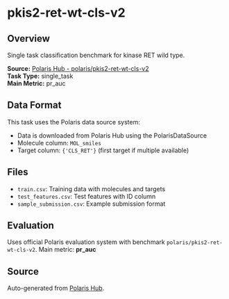 # pkis2-ret-wt-cls-v2

## Overview

Single task classification benchmark for kinase RET wild type.

**Source:** [Polaris Hub - polaris/pkis2-ret-wt-cls-v2](https://polarishub.io)  
**Task Type:** single_task  
**Main Metric:** pr_auc

## Data Format

This task uses the Polaris data source system:
- Data is downloaded from Polaris Hub using the PolarisDataSource
- Molecule column: `MOL_smiles`
- Target column: `{'CLS_RET'}` (first target if multiple available)

## Files

- `train.csv`: Training data with molecules and targets
- `test_features.csv`: Test features with ID column
- `sample_submission.csv`: Example submission format

## Evaluation

Uses official Polaris evaluation system with benchmark `polaris/pkis2-ret-wt-cls-v2`.
Main metric: **pr_auc**

## Source

Auto-generated from [Polaris Hub](https://polarishub.io/).
